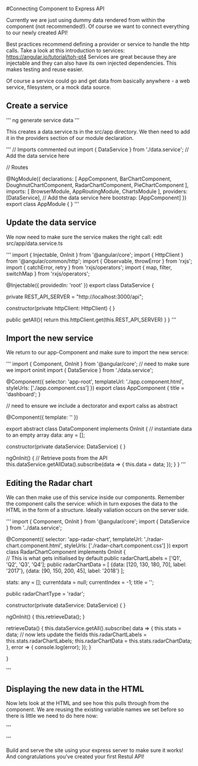 #Connecting Component to Express API

Currently we are just using dummy data rendered from within the component (not recommended!). Of course we want to connect everything to our newly created API!

Best practices recommend defining a provider or service to handle the http calls. Take a look at this introduction to services: https://angular.io/tutorial/toh-pt4
Services are great because they are injectable and they can also have its own injected dependencies. This makes testing and reuse easier. 

Of course a service could go and get data from basically anywhere - a web service, filesystem, or a mock data source.

## Create a service

'''
ng generate service data
'''

This creates a data.service.ts in the src/app directory. We then need to add it in the providers section of our module declaration. 

'''
// Imports commented out 
import { DataService } from './data.service'; // Add the data service here

// Routes

@NgModule({
  declarations: [
    AppComponent,
    BarChartComponent,
    DoughnutChartComponent,
    RadarChartComponent,
    PieChartComponent
  ],
  imports: [
    BrowserModule,
    AppRoutingModule,
    ChartsModule
  ],
  providers: [DataService], // Add the data service here
  bootstrap: [AppComponent]
})
export class AppModule { }
'''

## Update the data service

We now need to make sure the service makes the right call: edit src/app/data.service.ts

'''
import { Injectable, OnInit } from '@angular/core';
import { HttpClient } from '@angular/common/http';
import { Observable, throwError } from 'rxjs';
import { catchError, retry } from 'rxjs/operators';
import { map, filter, switchMap } from 'rxjs/operators';

@Injectable({
  providedIn: 'root'
})
export class DataService {

  private REST_API_SERVER = "http://localhost:3000/api";

  constructor(private httpClient: HttpClient) { }

  public getAll(){
    return this.httpClient.get(this.REST_API_SERVER)
  }
}
'''

## Import the new service

We return to our app-Component and make sure to import the new servce: 

'''
import { Component, OnInit } from '@angular/core'; // need to make sure we import oninit
import { DataService } from './data.service';

@Component({
  selector: 'app-root',
  templateUrl: './app.component.html',
  styleUrls: ['./app.component.css']
})
export class AppComponent {
  title = 'dashboard';
}

// need to ensure we include a dectorator and export calss as abstract

@Component({
  template: ''
})

export abstract class DataComponent implements OnInit {
  // instantiate data to an empty array
  data: any = [];

  constructor(private dataService: DataService) { }

  ngOnInit() {
    // Retrieve posts from the API
    this.dataService.getAllData().subscribe(data => {
      this.data = data;
    });
  }
}
'''
## Editing the Radar chart

We can then make use of this service inside our components. Remember the component calls the service: which in turn exposes the data to the HTML in the form of a structure. Ideally valiation occurs on the server side. 

'''
import { Component, OnInit } from '@angular/core';
import { DataService } from '../data.service';

@Component({
  selector: 'app-radar-chart',
  templateUrl: './radar-chart.component.html',
  styleUrls: ['./radar-chart.component.css']
})
export class RadarChartComponent implements OnInit {  
// This is what gets initialised by default
  public radarChartLabels = ['Q1', 'Q2', 'Q3', 'Q4'];
  public radarChartData = [
    {data: [120, 130, 180, 70], label: '2017'},
    {data: [90, 150, 200, 45], label: '2018'}
  ];

  stats: any = [];
  currentdata = null;
  currentIndex = -1;
  title = '';

  public radarChartType = 'radar';

  constructor(private dataService: DataService) { }

  ngOnInit() {
    this.retrieveData();
  }

  retrieveData() {
    this.dataService.getAll().subscribe(
        data => {
          this.stats = data;
          // now lets update the fields
          this.radarChartLabels = this.stats.radarChartLabels;
          this.radarChartData = this.stats.radarChartData;
        },
        error => {
          console.log(error);
        });
  }

}

'''

## Displaying the new data in the HTML

Now lets look at the HTML and see how this pulls through from the component. We are reusing the existing variable names we set before so there is little we need to do here now: 

'''
<div style="display: block">
  <canvas baseChart
          [datasets]="radarChartData"
          [labels]="radarChartLabels"
          [chartType]="radarChartType"></canvas>
</div>
'''

Build and serve the site using your express server to make sure it works! And congratulations you've created your first Restul API!

